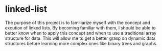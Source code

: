 # linked-list

The purpose of this project is to familiarize myself with the concept and excution of linked lists. By becoming familiar with them, I should be able to better know when to apply this concept and when to use a traditional array structure for data. This will allow me to get a better grasp on dynamic data structures before learning more complex ones like binary trees and graphs.
